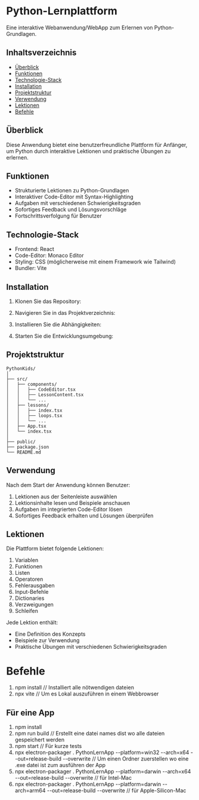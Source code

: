 # Python-Lernplattform

Eine interaktive Webanwendung/WebApp zum Erlernen von Python-Grundlagen.

## Inhaltsverzeichnis

- [Überblick](#überblick)
- [Funktionen](#funktionen)
- [Technologie-Stack](#technologie-stack)
- [Installation](#installation)
- [Projektstruktur](#projektstruktur)
- [Verwendung](#verwendung)
- [Lektionen](#lektionen)
- [Befehle](#befehle)

## Überblick

Diese Anwendung bietet eine benutzerfreundliche Plattform für Anfänger, um Python durch interaktive Lektionen und praktische Übungen zu erlernen.

## Funktionen

- Strukturierte Lektionen zu Python-Grundlagen
- Interaktiver Code-Editor mit Syntax-Highlighting
- Aufgaben mit verschiedenen Schwierigkeitsgraden
- Sofortiges Feedback und Lösungsvorschläge
- Fortschrittsverfolgung für Benutzer

## Technologie-Stack

- Frontend: React
- Code-Editor: Monaco Editor
- Styling: CSS (möglicherweise mit einem Framework wie Tailwind)
- Bundler: Vite

## Installation

1. Klonen Sie das Repository:

2. Navigieren Sie in das Projektverzeichnis:

3. Installieren Sie die Abhängigkeiten:

4. Starten Sie die Entwicklungsumgebung:


## Projektstruktur

```
PythonKids/
│
├── src/
│   ├── components/
│   │   ├── CodeEditor.tsx
│   │   ├── LessonContent.tsx
│   │   └── ...
│   ├── lessons/
│   │   ├── index.tsx
│   │   ├── loops.tsx
│   │   └── ...
│   ├── App.tsx
│   └── index.tsx
│
├── public/
├── package.json
└── README.md
```


## Verwendung

Nach dem Start der Anwendung können Benutzer:

1. Lektionen aus der Seitenleiste auswählen
2. Lektionsinhalte lesen und Beispiele anschauen
3. Aufgaben im integrierten Code-Editor lösen
4. Sofortiges Feedback erhalten und Lösungen überprüfen

## Lektionen

Die Plattform bietet folgende Lektionen:

1. Variablen
2. Funktionen
3. Listen
4. Operatoren
5. Fehlerausgaben
6. Input-Befehle
7. Dictionaries
8. Verzweigungen
9. Schleifen

Jede Lektion enthält:
- Eine Definition des Konzepts
- Beispiele zur Verwendung
- Praktische Übungen mit verschiedenen Schwierigkeitsgraden

# Befehle
1. npm install // Installiert alle nötwendigen dateien
2. npx vite // Um es Lokal auszuführen in einem Webbrowser
## Für eine App
1. npm install
2. npm run build // Erstellt eine datei names dist wo alle dateien gespeichert werden
3. npm start // Für kurze tests
4. npx electron-packager . PythonLernApp --platform=win32 --arch=x64 --out=release-build --overwrite // Um einen Ordner zuerstellen wo eine .exe datei ist zum ausführen der App
5. npx electron-packager . PythonLernApp --platform=darwin --arch=x64 --out=release-build --overwrite // für Intel-Mac
6. npx electron-packager . PythonLernApp --platform=darwin --arch=arm64 --out=release-build --overwrite // für Apple-Silicon-Mac
